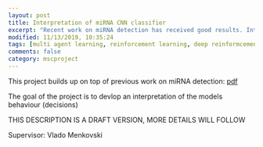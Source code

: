 ```yaml
---
layout: post
title: Interpretation of miRNA CNN classifier
excerpt: "Recent work on miRNA detection has received good results. Interpreting the behavior of this model is yet to be developed"
modified: 11/13/2019, 10:35:24
tags: [multi agent learning, reinforcement learning, deep reinformcement learning]
comments: false
category: mscproject
---
```


This project builds up on top of previous work on miRNA detection: [pdf](https://research.tue.nl/files/130180929/JA_Cordero_Cruz_Thesis.pdf)

The goal of the project is to devlop an interpretation of the models behaviour (decisions)

THIS DESCRIPTION IS A DRAFT VERSION, MORE DETAILS WILL FOLLOW

Supervisor: Vlado Menkovski

